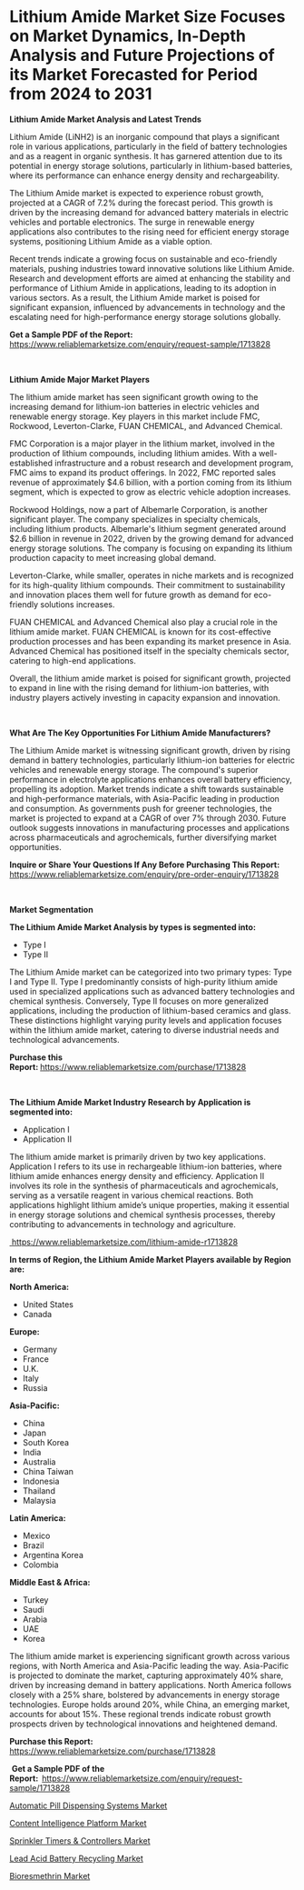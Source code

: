 <p><h1>Lithium Amide Market Size Focuses on Market Dynamics, In-Depth Analysis and Future Projections of its Market Forecasted for Period from 2024 to 2031</h1></p><p><strong>Lithium Amide Market Analysis and Latest Trends</strong></p>
<p><p>Lithium Amide (LiNH2) is an inorganic compound that plays a significant role in various applications, particularly in the field of battery technologies and as a reagent in organic synthesis. It has garnered attention due to its potential in energy storage solutions, particularly in lithium-based batteries, where its performance can enhance energy density and rechargeability.</p><p>The Lithium Amide market is expected to experience robust growth, projected at a CAGR of 7.2% during the forecast period. This growth is driven by the increasing demand for advanced battery materials in electric vehicles and portable electronics. The surge in renewable energy applications also contributes to the rising need for efficient energy storage systems, positioning Lithium Amide as a viable option.</p><p>Recent trends indicate a growing focus on sustainable and eco-friendly materials, pushing industries toward innovative solutions like Lithium Amide. Research and development efforts are aimed at enhancing the stability and performance of Lithium Amide in applications, leading to its adoption in various sectors. As a result, the Lithium Amide market is poised for significant expansion, influenced by advancements in technology and the escalating need for high-performance energy storage solutions globally.</p></p>
<p><strong>Get a Sample PDF of the Report:&nbsp;</strong> <a href="https://www.reliablemarketsize.com/enquiry/request-sample/1713828?utm_campaign=1259&utm_medium=2&utm_source=Github&utm_content=ia&utm_term=22102024&utm_id=lithium-amide">https://www.reliablemarketsize.com/enquiry/request-sample/1713828</a></p>
<p>&nbsp;</p>
<p><strong>Lithium Amide Major Market Players</strong></p>
<p><p>The lithium amide market has seen significant growth owing to the increasing demand for lithium-ion batteries in electric vehicles and renewable energy storage. Key players in this market include FMC, Rockwood, Leverton-Clarke, FUAN CHEMICAL, and Advanced Chemical.</p><p>FMC Corporation is a major player in the lithium market, involved in the production of lithium compounds, including lithium amides. With a well-established infrastructure and a robust research and development program, FMC aims to expand its product offerings. In 2022, FMC reported sales revenue of approximately $4.6 billion, with a portion coming from its lithium segment, which is expected to grow as electric vehicle adoption increases.</p><p>Rockwood Holdings, now a part of Albemarle Corporation, is another significant player. The company specializes in specialty chemicals, including lithium products. Albemarle's lithium segment generated around $2.6 billion in revenue in 2022, driven by the growing demand for advanced energy storage solutions. The company is focusing on expanding its lithium production capacity to meet increasing global demand.</p><p>Leverton-Clarke, while smaller, operates in niche markets and is recognized for its high-quality lithium compounds. Their commitment to sustainability and innovation places them well for future growth as demand for eco-friendly solutions increases.</p><p>FUAN CHEMICAL and Advanced Chemical also play a crucial role in the lithium amide market. FUAN CHEMICAL is known for its cost-effective production processes and has been expanding its market presence in Asia. Advanced Chemical has positioned itself in the specialty chemicals sector, catering to high-end applications.</p><p>Overall, the lithium amide market is poised for significant growth, projected to expand in line with the rising demand for lithium-ion batteries, with industry players actively investing in capacity expansion and innovation.</p></p>
<p>&nbsp;</p>
<p><strong>What Are The Key Opportunities For Lithium Amide Manufacturers?</strong></p>
<p><p>The Lithium Amide market is witnessing significant growth, driven by rising demand in battery technologies, particularly lithium-ion batteries for electric vehicles and renewable energy storage. The compound's superior performance in electrolyte applications enhances overall battery efficiency, propelling its adoption. Market trends indicate a shift towards sustainable and high-performance materials, with Asia-Pacific leading in production and consumption. As governments push for greener technologies, the market is projected to expand at a CAGR of over 7% through 2030. Future outlook suggests innovations in manufacturing processes and applications across pharmaceuticals and agrochemicals, further diversifying market opportunities.</p></p>
<p><strong>Inquire or Share Your Questions If Any Before Purchasing This Report:</strong> <a href="https://www.reliablemarketsize.com/enquiry/pre-order-enquiry/1713828?utm_campaign=1259&utm_medium=2&utm_source=Github&utm_content=ia&utm_term=22102024&utm_id=lithium-amide">https://www.reliablemarketsize.com/enquiry/pre-order-enquiry/1713828</a></p>
<p>&nbsp;</p>
<p><strong>Market Segmentation</strong></p>
<p><strong>The Lithium Amide Market Analysis by types is segmented into:</strong></p>
<p><ul><li>Type I</li><li>Type II</li></ul></p>
<p><p>The Lithium Amide market can be categorized into two primary types: Type I and Type II. Type I predominantly consists of high-purity lithium amide used in specialized applications such as advanced battery technologies and chemical synthesis. Conversely, Type II focuses on more generalized applications, including the production of lithium-based ceramics and glass. These distinctions highlight varying purity levels and application focuses within the lithium amide market, catering to diverse industrial needs and technological advancements.</p></p>
<p><strong>Purchase this Report:&nbsp;</strong><a href="https://www.reliablemarketsize.com/purchase/1713828?utm_campaign=1259&utm_medium=2&utm_source=Github&utm_content=ia&utm_term=22102024&utm_id=lithium-amide">https://www.reliablemarketsize.com/purchase/1713828</a></p>
<p>&nbsp;</p>
<p><strong>The Lithium Amide Market Industry Research by Application is segmented into:</strong></p>
<p><ul><li>Application I</li><li>Application II</li></ul></p>
<p><p>The lithium amide market is primarily driven by two key applications. Application I refers to its use in rechargeable lithium-ion batteries, where lithium amide enhances energy density and efficiency. Application II involves its role in the synthesis of pharmaceuticals and agrochemicals, serving as a versatile reagent in various chemical reactions. Both applications highlight lithium amide’s unique properties, making it essential in energy storage solutions and chemical synthesis processes, thereby contributing to advancements in technology and agriculture.</p></p>
<p><a href="https://www.reliablemarketsize.com/lithium-amide-r1713828?utm_campaign=1259&utm_medium=2&utm_source=Github&utm_content=ia&utm_term=22102024&utm_id=lithium-amide">&nbsp;https://www.reliablemarketsize.com/lithium-amide-r1713828</a></p>
<p><strong>In terms of Region, the Lithium Amide Market Players available by Region are:</strong></p>
<p>
    <p> <strong> North America: </strong>
        <ul>
            <li>United States</li>
            <li>Canada</li>
        </ul>
        </p> 
    <p> <strong> Europe: </strong>
        <ul>
            <li>Germany</li>
            <li>France</li>
            <li>U.K.</li>
            <li>Italy</li>
            <li>Russia</li>
        </ul>
        </p> 
    <p> <strong> Asia-Pacific: </strong>
        <ul>
            <li>China</li>
            <li>Japan</li>
            <li>South Korea</li>
            <li>India</li>
            <li>Australia</li>
            <li>China Taiwan</li>
            <li>Indonesia</li>
            <li>Thailand</li>
            <li>Malaysia</li>
        </ul>
        </p> 
    <p> <strong> Latin America: </strong>
        <ul>
            <li>Mexico</li>
            <li>Brazil</li>
            <li>Argentina Korea</li>
            <li>Colombia</li>
        </ul>
        </p> 
    <p> <strong> Middle East & Africa: </strong>
        <ul>
            <li>Turkey</li>
            <li>Saudi</li>
            <li>Arabia</li>
            <li>UAE</li>
            <li>Korea</li>
        </ul>
    </p>
    </p>
<p><p>The lithium amide market is experiencing significant growth across various regions, with North America and Asia-Pacific leading the way. Asia-Pacific is projected to dominate the market, capturing approximately 40% share, driven by increasing demand in battery applications. North America follows closely with a 25% share, bolstered by advancements in energy storage technologies. Europe holds around 20%, while China, an emerging market, accounts for about 15%. These regional trends indicate robust growth prospects driven by technological innovations and heightened demand.</p></p>
<p><strong>Purchase this Report: </strong><a href="https://www.reliablemarketsize.com/purchase/1713828?utm_campaign=1259&utm_medium=2&utm_source=Github&utm_content=ia&utm_term=22102024&utm_id=lithium-amide">https://www.reliablemarketsize.com/purchase/1713828</a></p>
<p>&nbsp;<strong>Get a Sample PDF of the Report:&nbsp;&nbsp;</strong><a href="https://www.reliablemarketsize.com/enquiry/request-sample/1713828?utm_campaign=1259&utm_medium=2&utm_source=Github&utm_content=ia&utm_term=22102024&utm_id=lithium-amide">https://www.reliablemarketsize.com/enquiry/request-sample/1713828</a></p>
<p><strong></strong></p>
<p><p><a href="https://issuu.com/reportprime-2/docs/automatic-pill-dispensing-systems-m_2ed11ab7eb94a8?utm_campaign=1259&utm_medium=2&utm_source=Github&utm_content=ia&utm_term=22102024&utm_id=lithium-amide">Automatic Pill Dispensing Systems Market</a></p><p><a href="https://www.linkedin.com/pulse/emerging-content-intelligence-platform-market-opportunities-nrt6c?utm_campaign=1259&utm_medium=2&utm_source=Github&utm_content=ia&utm_term=22102024&utm_id=lithium-amide">Content Intelligence Platform Market</a></p><p><a href="https://issuu.com/reportprime-2/docs/sprinkler-timers-controllers-market_4891c8a05d762b?utm_campaign=1259&utm_medium=2&utm_source=Github&utm_content=ia&utm_term=22102024&utm_id=lithium-amide">Sprinkler Timers & Controllers Market</a></p><p><a href="https://www.linkedin.com/pulse/lead-acid-battery-recycling-market-share-analysis--60ohc?utm_campaign=1259&utm_medium=2&utm_source=Github&utm_content=ia&utm_term=22102024&utm_id=lithium-amide">Lead Acid Battery Recycling Market</a></p><p><a href="https://github.com/mabutironaldo/Market-Research-Report-List-6/blob/main/bioresmethrin-market.md?utm_campaign=1259&utm_medium=2&utm_source=Github&utm_content=ia&utm_term=22102024&utm_id=lithium-amide">Bioresmethrin Market</a></p></p>